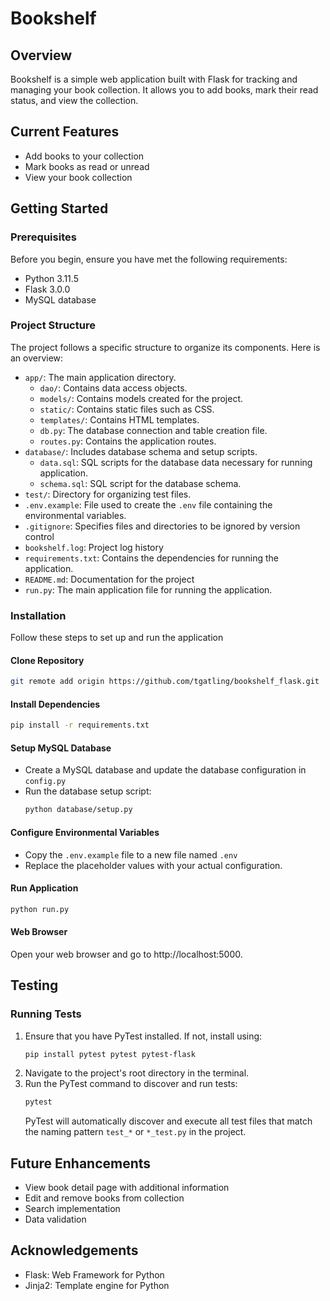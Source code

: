 # Bookshelf

## Overview

Bookshelf is a simple web application built with Flask for tracking and managing your book collection.
It allows you to add books, mark their read status, and view the collection.

## Current Features

- Add books to your collection
- Mark books as read or unread
- View your book collection

## Getting Started

### Prerequisites

Before you begin, ensure you have met the following requirements:

- Python 3.11.5
- Flask 3.0.0
- MySQL database

### Project Structure

The project follows a specific structure to organize its components. Here is an overview:

- `app/`: The main application directory.
    - `dao/`: Contains data access objects.
    - `models/`: Contains models created for the project.
    - `static/`: Contains static files such as CSS.
    - `templates/`: Contains HTML templates.
    - `db.py`: The database connection and table creation file.
    - `routes.py`: Contains the application routes.
- `database/`: Includes database schema and setup scripts.
  - `data.sql`: SQL scripts for the database data necessary for running application.
  - `schema.sql`: SQL script for the database schema. 
- `test/`: Directory for organizing test files.
- `.env.example`: File used to create the `.env` file containing the environmental variables.
- `.gitignore`: Specifies files and directories to be ignored by version control
- `bookshelf.log`: Project log history
- `requirements.txt`: Contains the dependencies for running the application.
- `README.md`: Documentation for the project
- `run.py`: The main application file for running the application.

### Installation

Follow these steps to set up and run the application

#### Clone Repository

   ```bash
  git remote add origin https://github.com/tgatling/bookshelf_flask.git
   ```

#### Install Dependencies

   ```bash
   pip install -r requirements.txt
   ```

#### Setup MySQL Database

- Create a MySQL database and update the database configuration in `config.py`
- Run the database setup script:
    ```bash
    python database/setup.py
    ```

#### Configure Environmental Variables

- Copy the `.env.example` file to a new file named `.env`
- Replace the placeholder values with your actual configuration.

#### Run Application

   ```bash
   python run.py
   ```

#### Web Browser

Open your web browser and go to http://localhost:5000.

## Testing

### Running Tests

1. Ensure that you have PyTest installed. If not, install using:
    ```bash
    pip install pytest pytest pytest-flask
    ```
2. Navigate to the project's root directory in the terminal.
3. Run the PyTest command to discover and run tests:
    ```bash
    pytest
    ```
   PyTest will automatically discover and execute all test files that match the naming pattern
   `test_*` or `*_test.py` in the project.

## Future Enhancements

- View book detail page with additional information
- Edit and remove books from collection
- Search implementation
- Data validation

## Acknowledgements

- Flask: Web Framework for Python
- Jinja2: Template engine for Python
